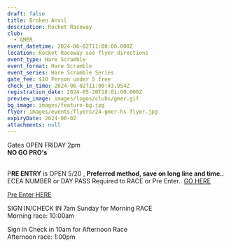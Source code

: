 ```yaml
---
draft: false
title: Broken Anvil
description: Rocket Raceway
club:
  - GMER
event_datetime: 2024-06-02T11:00:00.000Z
location: Rocket Raceway see flyer directions
event_type: Hare Scramble
event_format: Hare Scramble
event_series: Hare Scramble Series
gate_fee: $10 Person under 5 free
check_in_time: 2024-06-02T11:00:43.954Z
registration_date: 2024-05-20T18:01:00.000Z
preview_image: images/logos/clubs/gmer.gif
bg_image: images/feature-bg.jpg
flyer: images/events/flyers/24-gmer-hs-flyer.jpg
expiryDate: 2024-06-02
attachments: null
---
```

Gates OPEN FRIDAY 2pm   \
**NO GO PRO's**

\
P**RE ENTRY** is OPEN 5/20 , **Preferred method, save on long line and time..**\
ECEA NUMBER or DAY PASS Required to RACE or Pre Enter..  [GO HERE](https://www.moto-tally.com/ECEA/ECEA/SeriesRegistration.aspx)

[Pre Enter HERE](https://www.moto-tally.com/ECEA/ECEA/PreEntry.aspx)

SIGN IN/CHECK IN 7am Sunday for Morning RACE\
Morning race: 10:00am

Sign in Check in 10am for Afternoon Race\
Afternoon race: 1:00pm
